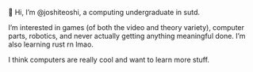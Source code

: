 👋 Hi, I’m @joshiteoshi, a computing undergraduate in sutd.

I’m interested in games (of both the video and theory variety), computer parts, robotics, and never actually getting anything meaningful done. I’m also learning rust rn lmao.

I think computers are really cool and want to learn more stuff.
